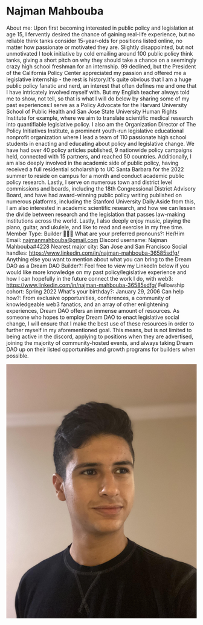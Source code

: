 # Najman Mahbouba

About me: Upon first becoming interested in public policy and legislation at age 15, I fervently desired the chance of gaining real-life experience, but no reliable think tanks consider 15-year-olds for positions listed online, no matter how passionate or motivated they are. Slightly disappointed, but not unmotivated I took initiative by cold emailing around 100 public policy think tanks, giving a short pitch on why they should take a chance on a seemingly crazy high school freshman for an internship. 99 declined, but the President of the California Policy Center appreciated my passion and offered me a legislative internship - the rest is history.It's quite obvious that I am a huge public policy fanatic and nerd, an interest that often defines me and one that I have intricately involved myself with. But my English teacher always told me to show, not tell, so that is what I will do below by sharing some of my past experiences:I serve as a Policy Advocate for the Harvard University School of Public Health and San Jose State University Human Rights Institute for example, where we aim to translate scientific medical research into quantifiable legislative policy. I also am the Organization Director of The Policy Initiatives Institute, a prominent youth-run legislative educational nonprofit organization where I lead a team of 110 passionate high school students in enacting and educating about policy and legislative change. We have had over 40 policy articles published, 9 nationwide policy campaigns held, connected with 15 partners, and reached 50 countries. Additionally, I am also deeply involved in the academic side of public policy, having received a full residential scholarship to UC Santa Barbara for the 2022 summer to reside on campus for a month and conduct academic public policy research. Lastly, I serve on numerous town and district level commissions and boards, including the 18th Congressional District Advisory Board, and have had award-winning public policy writing published on numerous platforms, including the Stanford University Daily.Aside from this, I am also interested in academic scientific research, and how we can lessen the divide between research and the legislation that passes law-making institutions across the world. Lastly, I also deeply enjoy music, playing the piano, guitar, and ukulele, and like to read and exercise in my free time.
Member Type: Builder 👷🏾‍♀️
What are your preferred pronouns?: He/Him
Email: najmanmahbouba@gmail.com
Discord username: Najman Mahbouba#4228
Nearest major city: San Jose and San Francisco
Social handles: https://www.linkedin.com/in/najman-mahbouba-36585sdfg/
Anything else you want to mention about what you can bring to the Dream DAO as a Dream DAO Builder?: Feel free to view my LinkedIn below if you would like more knowledge on my past policy/legislative experience and how I can hopefully in the future connect the work I do, with web3: https://www.linkedin.com/in/najman-mahbouba-36585sdfg/
Fellowship cohort: Spring 2022
What's your birthday?: January 29, 2006
Can help how?: From exclusive opportunities, conferences, a community of knowledgeable web3 fanatics, and an array of other enlightening experiences, Dream DAO offers an immense amount of resources. As someone who hopes to employ Dream DAO to enact legislative social change, I will ensure that I make the best use of these resources in order to further myself in my aforementioned goal. This means, but is not limited to being active in the discord, applying to positions when they are advertised, joining the majority of community-hosted events, and always taking Dream DAO up on their listed opportunities and growth programs for builders when possible.

![Najman.jpg](Najman%20Mahbouba%208b5ac93dd5bc4a1aa1cb6f080d44897f/Najman.jpg)